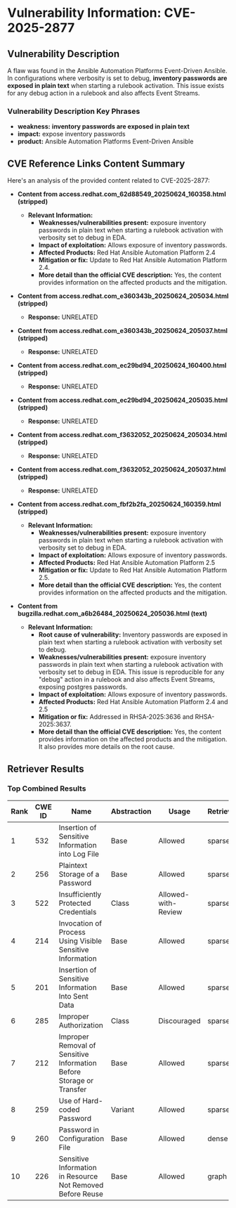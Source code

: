 # Vulnerability Information: CVE-2025-2877

## Vulnerability Description
A flaw was found in the Ansible Automation Platforms Event-Driven Ansible. In configurations where verbosity is set to debug, **inventory passwords are exposed in plain text** when starting a rulebook activation. This issue exists for any debug action in a rulebook and also affects Event Streams.

### Vulnerability Description Key Phrases
- **weakness:** **inventory passwords are exposed in plain text**
- **impact:** expose inventory passwords
- **product:** Ansible Automation Platforms Event-Driven Ansible

## CVE Reference Links Content Summary
Here's an analysis of the provided content related to CVE-2025-2877:

*   **Content from access.redhat.com\_62d88549\_20250624\_160358.html (stripped)**

    *   **Relevant Information:**
        *   **Weaknesses/vulnerabilities present:** exposure inventory passwords in plain text when starting a rulebook activation with verbosity set to debug in EDA.
        *   **Impact of exploitation:** Allows exposure of inventory passwords.
        *   **Affected Products:** Red Hat Ansible Automation Platform 2.4
        *   **Mitigation or fix:** Update to Red Hat Ansible Automation Platform 2.4.
        *   **More detail than the official CVE description:** Yes, the content provides information on the affected products and the mitigation.

*   **Content from access.redhat.com\_e360343b\_20250624\_205034.html (stripped)**
    *   **Response:** UNRELATED

*   **Content from access.redhat.com\_e360343b\_20250624\_205037.html (stripped)**
    *   **Response:** UNRELATED

*   **Content from access.redhat.com\_ec29bd94\_20250624\_160400.html (stripped)**
    *   **Response:** UNRELATED

*   **Content from access.redhat.com\_ec29bd94\_20250624\_205035.html (stripped)**
    *   **Response:** UNRELATED

*   **Content from access.redhat.com\_f3632052\_20250624\_205034.html (stripped)**
    *   **Response:** UNRELATED

*   **Content from access.redhat.com\_f3632052\_20250624\_205037.html (stripped)**
    *   **Response:** UNRELATED

*   **Content from access.redhat.com\_fbf2b2fa\_20250624\_160359.html (stripped)**

    *   **Relevant Information:**
        *   **Weaknesses/vulnerabilities present:** exposure inventory passwords in plain text when starting a rulebook activation with verbosity set to debug in EDA.
        *   **Impact of exploitation:** Allows exposure of inventory passwords.
        *   **Affected Products:** Red Hat Ansible Automation Platform 2.5
        *   **Mitigation or fix:** Update to Red Hat Ansible Automation Platform 2.5.
        *   **More detail than the official CVE description:** Yes, the content provides information on the affected products and the mitigation.

*   **Content from bugzilla.redhat.com\_a6b26484\_20250624\_205036.html (text)**

    *   **Relevant Information:**
        *   **Root cause of vulnerability:** Inventory passwords are exposed in plain text when starting a rulebook activation with verbosity set to debug.
        *   **Weaknesses/vulnerabilities present:** exposure inventory passwords in plain text when starting a rulebook activation with verbosity set to debug in EDA. This issue is reproducible for any "debug" action in a rulebook and also affects Event Streams, exposing postgres passwords.
        *   **Impact of exploitation:** Allows exposure of inventory passwords.
        *   **Affected Products:** Red Hat Ansible Automation Platform 2.4 and 2.5
        *   **Mitigation or fix:** Addressed in RHSA-2025:3636 and RHSA-2025:3637.
        *   **More detail than the official CVE description:** Yes, the content provides information on the affected products and the mitigation. It also provides more details on the root cause.

## Retriever Results

### Top Combined Results

| Rank | CWE ID | Name | Abstraction | Usage  | Retrievers | Individual Scores |
|------|--------|------|-------------|-------|------------|-------------------|
| 1 | 532 | Insertion of Sensitive Information into Log File | Base | Allowed | sparse | 0.334 |
| 2 | 256 | Plaintext Storage of a Password | Base | Allowed | sparse | 0.317 |
| 3 | 522 | Insufficiently Protected Credentials | Class | Allowed-with-Review | sparse | 0.312 |
| 4 | 214 | Invocation of Process Using Visible Sensitive Information | Base | Allowed | sparse | 0.301 |
| 5 | 201 | Insertion of Sensitive Information Into Sent Data | Base | Allowed | sparse | 0.264 |
| 6 | 285 | Improper Authorization | Class | Discouraged | sparse | 0.258 |
| 7 | 212 | Improper Removal of Sensitive Information Before Storage or Transfer | Base | Allowed | sparse | 0.256 |
| 8 | 259 | Use of Hard-coded Password | Variant | Allowed | sparse | 0.253 |
| 9 | 260 | Password in Configuration File | Base | Allowed | dense | 0.562 |
| 10 | 226 | Sensitive Information in Resource Not Removed Before Reuse | Base | Allowed | graph | 0.002 |

